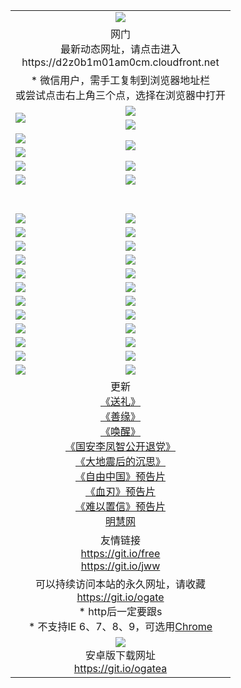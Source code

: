 ﻿<table>
  <tr></tr>
  <tr><td colspan=2 align=center><img src="https://cloud.githubusercontent.com/assets/11880933/13434984/f430fae2-e012-11e5-814f-c2df1e82b247.jpg" /></td></tr>
  <tr><td colspan=2 align=center>网门<br>最新动态网址，请点击进入
<br>https://d2z0b1m01am0cm.cloudfront.net
    </td>
  </tr>
  <tr>
    <td colspan=2 align=center>* 微信用户，需手工复制到浏览器地址栏<br>或尝试点击右上角三个点，选择在浏览器中打开
    <!--br>* IE6打开动态网址须在选项中勾选TLS 1.0--></td>
  </tr>
  <tr>
    <td rowspan=2><a href="https://d2z0b1m01am0cm.cloudfront.net/ogUP.aspx?name=11DKC.mp4&list=11DKC" target="_blank"><img src="https://d2z0b1m01am0cm.cloudfront.net/Up/11DKC1.jpg" /></a></td> 
    <td><div><a href="https://d2z0b1m01am0cm.cloudfront.net/ogUP.aspx?name=LRWS.mp4&list=LRWS" target="_blank"><img src="https://d2z0b1m01am0cm.cloudfront.net/Up/LRWS.jpg" /></a></td>
   </tr>
  <tr>
    <td><a href="https://d2z0b1m01am0cm.cloudfront.net/ogNiceVedio.aspx" target="_blank"><img src="https://d2z0b1m01am0cm.cloudfront.net/Up/11TGKDY.jpg" /></a></td>
  </tr>
  <tr>
    <td><a href="https://d2z0b1m01am0cm.cloudfront.net/ogUP.aspx?name=JQR.mp4&count=2" target="_blank"><img src="https://d2z0b1m01am0cm.cloudfront.net/Up/JQR.jpg" /></a></td>   
    <td rowspan=2><a href="https://d2z0b1m01am0cm.cloudfront.net/ogUP.aspx?name=JP.mp4&count=9" target="_blank"><img src="https://d2z0b1m01am0cm.cloudfront.net/Up/JP.jpg" /></td>
  </tr>
  <tr>
    <td><a href="https://d2z0b1m01am0cm.cloudfront.net/ogUP.aspx?name=WH.mp4" target="_blank"><img src="https://d2z0b1m01am0cm.cloudfront.net/Up/WH.jpg" /></a></td>
  </tr>
  <tr>
    <td><a href="https://d2z0b1m01am0cm.cloudfront.net/ogUP.aspx?name=SSZJ.mp4&list=SSZJ" target="_blank"><img src="https://d2z0b1m01am0cm.cloudfront.net/Up/SSZJ.jpg" /></a></td>
    <td><a href="https://d2z0b1m01am0cm.cloudfront.net/ogUP.aspx?name=WLSH.mp4&count=2" target="_blank"><img src="https://d2z0b1m01am0cm.cloudfront.net/Up/WLSH.jpg" /></a</td>
  </tr>
  <tr>
    <td><a href="https://d2z0b1m01am0cm.cloudfront.net/ogUP.aspx?name=ZY.mp4&count=2015|16" target="_blank"><img src="https://d2z0b1m01am0cm.cloudfront.net/Up/ZY.jpg" /></a</td>
    <td><a href="https://d2z0b1m01am0cm.cloudfront.net/ogUP.aspx?name=XTFY.mp4&count=B|2,A|24" target="_blank"><img src="https://d2z0b1m01am0cm.cloudfront.net/Up/XTFY.jpg" /></a></td>
  </tr>
  <tr height="40">
  </tr>
  <tr>
    <td><a href="https://d2z0b1m01am0cm.cloudfront.net/ogUP.aspx?name=4EE/QQ.mp4&list=4EEQQ" target="_blank"><img src="https://d2z0b1m01am0cm.cloudfront.net/Up/4EE/QQ0.jpg"/></a></td>
    <td><a href="https://d2z0b1m01am0cm.cloudfront.net/ogUP.aspx?name=4EE/HQ.mp4&list=4EEHQ" target="_blank"><img src="https://d2z0b1m01am0cm.cloudfront.net/Up/4EE/HQ0.jpg"/></a></td>
  </tr>
  <tr>
    <td><a href="https://d2z0b1m01am0cm.cloudfront.net/ogUP.aspx?name=4EE/ZG.mp4&list=4EEZG" target="_blank"><img src="https://d2z0b1m01am0cm.cloudfront.net/Up/4EE/ZG0.jpg"/></a></td>
    <td><a href="https://d2z0b1m01am0cm.cloudfront.net/ogUP.aspx?name=4EE/DJ.mp4&list=4EEDJ" target="_blank"><img src="https://d2z0b1m01am0cm.cloudfront.net/Up/4EE/DJ0.jpg"/></a></td>
  </tr>
  <tr>
    <td><a href="https://d2z0b1m01am0cm.cloudfront.net/ogUP.aspx?name=4EE/GX.mp4&list=4EEGX" target="_blank"><img src="https://d2z0b1m01am0cm.cloudfront.net/Up/4EE/GX0.jpg"/></a></td>
    <td><a href="https://d2z0b1m01am0cm.cloudfront.net/ogUP.aspx?name=4EE/HD.mp4&list=4EEHD" target="_blank"><img src="https://d2z0b1m01am0cm.cloudfront.net/Up/4EE/HD0.jpg"/></a></td>
  </tr>
  <tr>
    <td><a href="https://d2z0b1m01am0cm.cloudfront.net/ogUP.aspx?name=4EE/TX.mp4&list=4EETX" target="_blank"><img src="https://d2z0b1m01am0cm.cloudfront.net/Up/4EE/TX0.jpg"/></a></td>
    <td><a href="https://d2z0b1m01am0cm.cloudfront.net/ogUP.aspx?name=4EE/WZ.mp4&list=4EEWZ" target="_blank"><img src="https://d2z0b1m01am0cm.cloudfront.net/Up/4EE/WZ0.jpg"/></a></td>
  </tr>
  <tr>
    <td><a href="https://d2z0b1m01am0cm.cloudfront.net/onUP.aspx?name=https://d1ni6yqhqrtjo7.cloudfront.net/" target="_blank"><img src="https://d2z0b1m01am0cm.cloudfront.net/Up/0DTW.jpg"/></a></td>
    <td><a href="https://d2z0b1m01am0cm.cloudfront.net/onUP.aspx?name=https://d240ns8up8earz.cloudfront.net/acenter/" target="_blank"><img src="https://d2z0b1m01am0cm.cloudfront.net/Up/0TDW.jpg" /></a></td>
  </tr>
  <tr>
    <td><a href="https://d2z0b1m01am0cm.cloudfront.net/onUP.aspx?name=https://d4508d6vomz2p.cloudfront.net/gb/nsc413.htm" target="_blank"><img src="https://d2z0b1m01am0cm.cloudfront.net/Up/0DJY.jpg" /></a></td>
    <td><a href="https://d2z0b1m01am0cm.cloudfront.net/onUP.aspx?name=https://d4apjbhkuxer1.cloudfront.net/xtr/gb/prog204.html" target="_blank"><img src="https://d2z0b1m01am0cm.cloudfront.net/Up/0XTR.jpg" /></a></td>
  </tr>
  <tr>
    <td><a href="https://d2z0b1m01am0cm.cloudfront.net/onUP.aspx?name=https://d3aj00iefsmfgc.cloudfront.net/" target="_blank"><img src="https://d2z0b1m01am0cm.cloudfront.net/Up/0MHW.jpg" /></a></td>
    <td><a href="https://d2z0b1m01am0cm.cloudfront.net/onUP.aspx?name=https://d20wz7qt14x5d2.cloudfront.net/" target="_blank"><img src="https://d2z0b1m01am0cm.cloudfront.net/Up/0ZJW.jpg" /></a></td>
  </tr>
  <tr>
    <td><a href="https://d2z0b1m01am0cm.cloudfront.net/ogUP.aspx?name=0FG.zip" target="_blank"><img src="https://d2z0b1m01am0cm.cloudfront.net/Up/0FG.jpg" /></a></td>
    <td><a href="https://d2z0b1m01am0cm.cloudfront.net/ogUP.aspx?name=0FGA.apk" target="_blank"><img src="https://d2z0b1m01am0cm.cloudfront.net/Up/0FGA.jpg" /></a></td>
  </tr>
  <tr>
    <td><a href="https://d2z0b1m01am0cm.cloudfront.net/ogUP.aspx?name=0U.zip" target="_blank"><img src="https://d2z0b1m01am0cm.cloudfront.net/Up/0U.jpg" /></a></td>
    <td><a href="https://d2z0b1m01am0cm.cloudfront.net/ogUP.aspx?name=0UA.apk" target="_blank"><img src="https://d2z0b1m01am0cm.cloudfront.net/Up/0UA.jpg" /></a></td>
  </tr>
  <tr>
    <td><a href="https://d2z0b1m01am0cm.cloudfront.net/ogUP.aspx?name=0iPPOTV.zip" target="_blank"><img src="https://d2z0b1m01am0cm.cloudfront.net/Up/0iPPOTV.jpg" /></a></td>
    <td><a href="https://d2z0b1m01am0cm.cloudfront.net/ogUP.aspx?name=0iNTD.apk" target="_blank"><img src="https://d2z0b1m01am0cm.cloudfront.net/Up/0iNTD.jpg" /></a></td>
  </tr>
  <tr>
    <td><a href="https://d2z0b1m01am0cm.cloudfront.net/ogNice.aspx" target="_blank"><img src="https://d2z0b1m01am0cm.cloudfront.net/Up/0WCYY.jpg" /></a></td>
    <td><a href="https://d2z0b1m01am0cm.cloudfront.net/onCO.aspx?list=XWPL&mode=" target="_blank"><img src="https://d2z0b1m01am0cm.cloudfront.net/Up/0WZTT.jpg" /></a></td> 
  </tr>
  <tr>
    <td><a href="https://d2z0b1m01am0cm.cloudfront.net/ogDY.aspx" target="_blank"><img src="https://d2z0b1m01am0cm.cloudfront.net/Up/0FK.jpg" /></a></td>
    <td><a href="https://d2z0b1m01am0cm.cloudfront.net/ogST.aspx" target="_blank"><img src="https://d2z0b1m01am0cm.cloudfront.net/Up/0ST.jpg" /></a></td> 
  </tr>
  <tr>
    <td colspan=2 align=center>更新<br>
      <a href="https://d2z0b1m01am0cm.cloudfront.net/ogUP.aspx?name=4ESL.mp4" target="_blank">《送礼》</a><br>
      <a href="https://d2z0b1m01am0cm.cloudfront.net/ogUP.aspx?name=4ESY.mp4" target="_blank">《善缘》</a><br>
      <a href="https://d2z0b1m01am0cm.cloudfront.net/ogUP.aspx?name=4EHX.mp4" target="_blank">《唤醒》</a><br>
      <a href="https://d2z0b1m01am0cm.cloudfront.net/ogUP.aspx?name=4LFZ.mp4" target="_blank">《国安李凤智公开退党》</a><br>
      <a href="https://d2z0b1m01am0cm.cloudfront.net/ogUP.aspx?name=4DDZHDCS.mp4" target="_blank">《大地震后的沉思》</a><br>
      <a href="https://d2z0b1m01am0cm.cloudfront.net/ogUP.aspx?name=11ZYZG0.mp4" target="_blank">《自由中国》预告片</a><br>
      <a href="https://d2z0b1m01am0cm.cloudfront.net/ogUP.aspx?name=11XR.mp4" target="_blank">《血刃》预告片</a><br>
      <a href="https://d2z0b1m01am0cm.cloudfront.net/ogUP.aspx?name=11NYZX.mp4&count=2" target="_blank">《难以置信》预告片</a><br>
      <a href="https://d2z0b1m01am0cm.cloudfront.net/onUP.aspx?name=https://www.minghui.org/" target="_blank">明慧网</a>
    </td>
  </tr>
  <tr>
    <td colspan=2 align=center>友情链接<br>
      <a href="https://git.io/free" target="_blank">https://git.io/free</a><br>
      <a href="https://git.io/jww" target="_blank">https://git.io/jww</a></td>
    </td>
  </tr>
  <tr>
    <td colspan=2 align=center>可以持续访问本站的永久网址，请收藏<br/><a href="https://git.io/ogate" target="_blank">https://git.io/ogate</a><br/>* http后一定要跟s<br/>* 不支持IE 6、7、8、9，可选用<a href="https://d2z0b1m01am0cm.cloudfront.net/ogUP.aspx?name=0ChromePortable.zip">Chrome</a></td>
  </tr>
  <tr>
    <td colspan=2 align=center><a href="https://d2z0b1m01am0cm.cloudfront.net/ogUP.aspx?name=0oGate.apk" target="_blank"><img src="https://cloud.githubusercontent.com/assets/11880933/13720399/75e143ee-e842-11e5-9f0a-1421f423c80f.jpg" /></a><br>安卓版下载网址<br><a href="https://git.io/ogatea">https://git.io/ogatea</a></td>
  </tr>
  <!--tr>
    <td colspan=2 align=center>可能失效的动态网址
    </td>
  </tr-->
</table>
